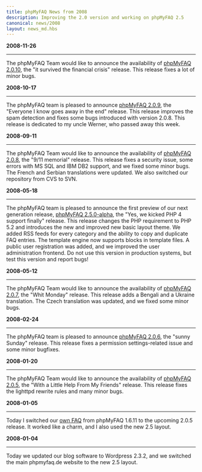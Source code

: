 ```yaml
---
title: phpMyFAQ News from 2008
description: Improving the 2.0 version and working on phpMyFAQ 2.5
canonical: news/2008
layout: news_md.hbs
---
```


**2008-11-26**
* * *
The phpMyFAQ Team would like to announce the availability of [phpMyFAQ 2.0.10](/download), the "it survived the
financial crisis" release. This release fixes a lot of minor bugs.

**2008-10-17**
* * *
The phpMyFAQ team is pleased to announce [phpMyFAQ 2.0.9](/download), the "Everyone I know goes away in the end"
release. This release improves the spam detection and fixes some bugs introduced with version 2.0.8. This release is
dedicated to my uncle Werner, who passed away this week.

**2008-09-11**
* * *
The phpMyFAQ Team would like to announce the availability of [phpMyFAQ 2.0.8](/download), the "9/11 memorial" release.
This release fixes a security issue, some errors with MS SQL and IBM DB2 support, and we fixed some minor bugs. The
French and Serbian translations were updated. We also switched our repository from CVS to SVN.

**2008-05-18**
* * *
The phpMyFAQ team is pleased to announce the first preview of our next generation
release, [phpMyFAQ 2.5.0-alpha](/download), the "Yes, we kicked PHP 4 support finally" release. This release changes the
PHP requirement to PHP 5.2 and introduces the new and improved new basic layout theme. We added RSS feeds for every
category and the ability to copy and duplicate FAQ entries. The template engine now supports blocks in template files. A
public user registration was added, and we improved the user administration frontend. Do not use this version in
production systems, but test this version and report bugs!

**2008-05-12**
* * *
The phpMyFAQ Team would like to announce the availability of [phpMyFAQ 2.0.7](/download), the "Whit Monday" release.
This release adds a Bengali and a Ukraine translation. The Czech translation was updated, and we fixed some minor bugs.

**2008-02-24**
* * *
The phpMyFAQ team is pleased to announce [phpMyFAQ 2.0.6](/download), the "sunny Sunday" release. This release fixes a
permission settings-related issue and some minor bugfixes.

**2008-01-20**
* * *
The phpMyFAQ Team would like to announce the availability of [phpMyFAQ 2.0.5](/download), the "With a Little Help From
My Friends" release. This release fixes the lighttpd rewrite rules and many minor bugs.

**2008-01-05**
* * *
Today I switched our [own FAQ](http://faq.phpmyfaq.de) from phpMyFAQ 1.6.11 to the upcoming 2.0.5 release. It worked
like a charm, and I also used the new 2.5 layout.

**2008-01-04**
* * *
Today we updated our blog software to Wordpress 2.3.2, and we switched the main phpmyfaq.de website to the new 2.5
layout.
